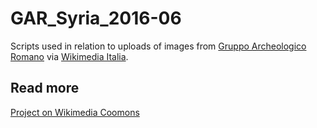 # GAR_Syria_2016-06

Scripts used in relation to uploads of images from [Gruppo Archeologico Romano](http://www.gruppoarcheologico.it/?lang=en) via [Wikimedia Italia](http://it.wikimedia.org). 

## Read more 
[Project on Wikimedia Coomons](https://commons.wikimedia.org/wiki/Commons:Gruppo_Archeologico_Romano)
